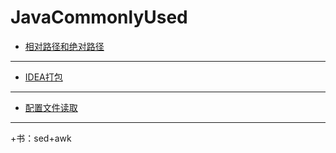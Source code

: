 # JavaCommonlyUsed
+ [相对路径和绝对路径](https://github.com/jikwjjw/JavaCommonlyUsed/blob/master/%E7%9B%B8%E5%AF%B9%E8%B7%AF%E5%BE%84.md)
-----
+ [IDEA打包](https://github.com/jikwjjw/JavaCommonlyUsed/blob/master/Idea,jar%E6%89%93%E5%8C%85.md)
------------
+ [配置文件读取](https://github.com/jikwjjw/JavaCommonlyUsed/blob/master/readProperty.class)
-------------
+书：sed+awk
